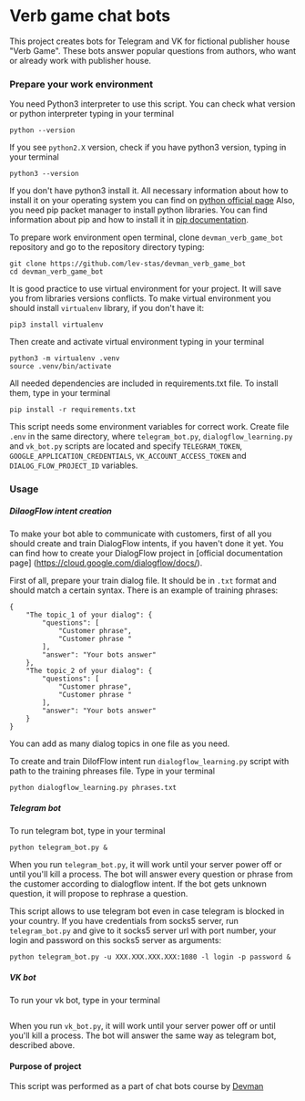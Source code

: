 # Verb game chat bots
This project creates bots for Telegram and VK for fictional publisher house "Verb Game". These bots answer popular questions from authors, who want or already work with publisher house.
### Prepare your work environment
You need Python3 interpreter to use this script. You can check what version or python interpreter typing in your terminal
```
python --version
```
If you see `python2.X` version, check if you have python3 version, typing in your terminal
```
python3 --version
```
If you don't have python3 install it. All necessary information about how to install it on your operating system you can find on [python official page](https://www.python.org)
Also, you need pip packet manager to install python libraries. You can find information about pip and how to install it in [pip documentation](https://pip.pypa.io/en/stable/installing/). 

To prepare work environment open terminal, clone `devman_verb_game_bot` repository and go to the repository directory typing:
```
git clone https://github.com/lev-stas/devman_verb_game_bot
cd devman_verb_game_bot
```
It is good practice to use virtual environment for your project. It will save you from libraries versions conflicts. To make virtual environment you should install `virtualenv` library, if you don't have it:
```
pip3 install virtualenv
```
Then create and activate virtual environment typing in your terminal
```
python3 -m virtualenv .venv
source .venv/bin/activate
```
All needed dependencies are included in requirements.txt file. To install them, type in your terminal 
```
pip install -r requirements.txt
```
This script needs some environment variables for correct work. Create file `.env` in the same directory, where `telegram_bot.py`, `dialogflow_learning.py` and `vk_bot.py` scripts are located and specify `TELEGRAM_TOKEN`, `GOOGLE_APPLICATION_CREDENTIALS`, `VK_ACCOUNT_ACCESS_TOKEN` and `DIALOG_FLOW_PROJECT_ID` variables.
### Usage
##### DilaogFlow intent creation
To make your bot able to communicate with customers, first of all you should create and train DialogFlow intents, if you haven't done it yet. You can find how to create your DialogFlow project in [official documentation page] (https://cloud.google.com/dialogflow/docs/).

First of all, prepare your train dialog file. It should be in `.txt` format and should match a certain syntax. There is an example of training phrases:
```
{
    "The topic_1 of your dialog": {
        "questions": [
            "Customer phrase",
            "Customer phrase "
        ],
        "answer": "Your bots answer"
    },
    "The topic_2 of your dialog": {
        "questions": [
            "Customer phrase",
            "Customer phrase "
        ],
        "answer": "Your bots answer"
    }
}
```
You can add as many dialog topics in one file as you need.

To create and train DilofFlow intent run `dialogflow_learning.py` script with path to the training phreases file. Type in your terminal
```
python dialogflow_learning.py phrases.txt
```
##### Telegram bot
To run telegram bot, type in your terminal
```
python telegram_bot.py &
```
When you run `telegram_bot.py`, it will work until your server power off or until you'll kill a process.
The bot will answer every question or phrase from the customer according to dialogflow intent. If the bot gets unknown question, it will propose to rephrase a question.

This script allows to use telegram bot even in case telegram is blocked in your country. If you have credentials from socks5 server, run `telegram_bot.py` and give to it socks5 server url with port number, your login and password on this socks5 server as arguments:
```
python telegram_bot.py -u XXX.XXX.XXX.XXX:1080 -l login -p password &
```
##### VK bot
To run your vk bot, type in your terminal
```python vk_bot.py &
```
When you run `vk_bot.py`, it will work until your server power off or until you'll kill a process.
The bot will answer the same way as telegram bot, described above.

#### Purpose of project
This script was performed as a part of chat bots course by [Devman](https://dvmn.org/modules) 